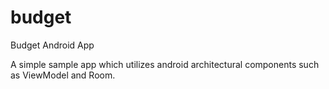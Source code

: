 # budget
Budget Android App

A simple sample app which utilizes android architectural components such as ViewModel and Room.

